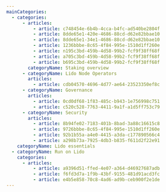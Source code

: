 ```yaml
---
mainCategories:
  - categories:
      - articles:
          - article: c748454e-6b4b-4cca-b4fc-ad540be2804f
          - article: 8dde65e1-420e-4686-88cd-d62e82bbae10
          - article: 8dde65e1-34e1-4686-88cd-d62e82bbae10
          - article: 1236bbbe-8c65-4f84-995e-1510d1ff260e
          - article: n195c3bd-459b-4d58-99b2-fcf9f38ff68f
          - article: a705c3bd-459b-4d58-99b2-fcf9f38ff68f
          - article: b695c3bd-459b-4d58-99b2-fcf9f38ff68f
        categoryName: Staking overview
      - categoryName: Lido Node Operators
        articles:
          - article: cdb04570-4696-4d77-ae64-23523350ef8c
      - categoryName: Governance
        articles:
          - article: 0cd0df68-1f83-485c-b943-1e756998c751
          - article: c520c528-7763-4411-9a1f-a1d5ff753c79
      - categoryName: Security
        articles:
          - article: 8b94fe02-7183-401b-8bad-3a88c16615c8
          - article: 9726bbbe-8c65-4f84-995e-1510d1ff260e
          - article: 92b1b55a-a4e0-4415-a3da-c177890566c4
          - article: a298b73a-7925-4db3-b835-f611d2f22e91
    categoryName: Lido essentials
  - categoryName: Run on Lido
    categories:
      - articles:
          - article: a9396d51-ffed-4e07-a364-d46927687adb
          - article: f6fd3d7a-1f9b-43bf-9155-481d91acd3fc
          - article: e4b5e858-70c8-4ad6-ad9b-ceb900f2e1de
---
```

